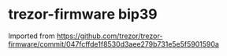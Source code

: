 # trezor-firmware bip39

Imported from https://github.com/trezor/trezor-firmware/commit/047fcffde1f8530d3aee279b731e5e5f5901590a
